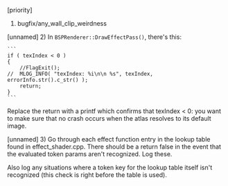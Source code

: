 
[priority]
1) bugfix/any_wall_clip_weirdness

[unnamed]
2) In `BSPRenderer::DrawEffectPass()`, there's this:

    ```
    if ( texIndex < 0 )
    {
        //FlagExit();
    //	MLOG_INFO( "texIndex: %i\n\n %s", texIndex, errorInfo.str().c_str() );
        return;
    }
    ```

Replace the return with a printf which confirms that texIndex < 0: you want
to make sure that no crash occurs when the atlas resolves to its default image.

[unnamed]
3) Go through each effect function entry in the lookup table found in effect_shader.cpp.
There should be a return false in the event that the evaluated token params aren't recognized.
Log these.

Also log any situations where a token key for the lookup table itself isn't recognized (this check is right before the table is used). 
